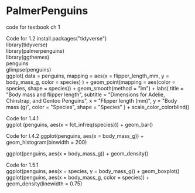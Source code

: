 # PalmerPenguins
code for textbook ch 1

Code for 1.2
install.packages("tidyverse")  
library(tidyverse)  
library(palmerpenguins)  
library(ggthemes)  
penguins  
glimpse(penguins)  
ggplot(
  data = penguins,
  mapping = aes(x = flipper_length_mm, y = body_mass_g, color = species)
) +
  geom_point(mapping = aes(color = species, shape = species)) +
  geom_smooth(method = "lm") +
  labs(
    title = "Body mass and flipper length",
    subtitle = "Dimensions for Adelie, Chinstrap, and Gentoo Penguins",
    x = "Flipper length (mm)", y = "Body mass (g)",
    color = "Species", shape = "Species"
  ) +
  scale_color_colorblind()  

  Code for 1.4.1  
ggplot (penguins, aes(x = fct_infreq(species))) + geom_bar()

Code for l.4.2
ggplot(penguins, aes(x = body_mass_g)) +
  geom_histogram(binwidth = 200)  

ggplot(penguins, aes(x = body_mass_g)) +
  geom_density()  

Code for 1.5.1  
ggplot(penguins, aes(x = species, y = body_mass_g)) +
  geom_boxplot()  
ggplot(penguins, aes(x = body_mass_g, color = species)) +
  geom_density(linewidth = 0.75)  
